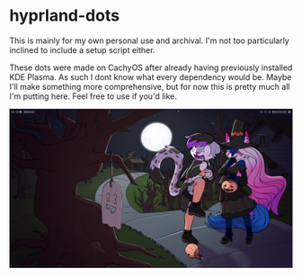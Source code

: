 # hyprland-dots

This is mainly for my own personal use and archival. I'm not too particularly inclined to include a setup script either.  

These dots were made on CachyOS after already having previously installed KDE Plasma. As such I dont know what every dependency would be. Maybe I'll make something more comprehensive, but for now this is pretty much all I'm putting here. Feel free to use if you'd like.
 
<img src="/preview/desktop.png"/>

